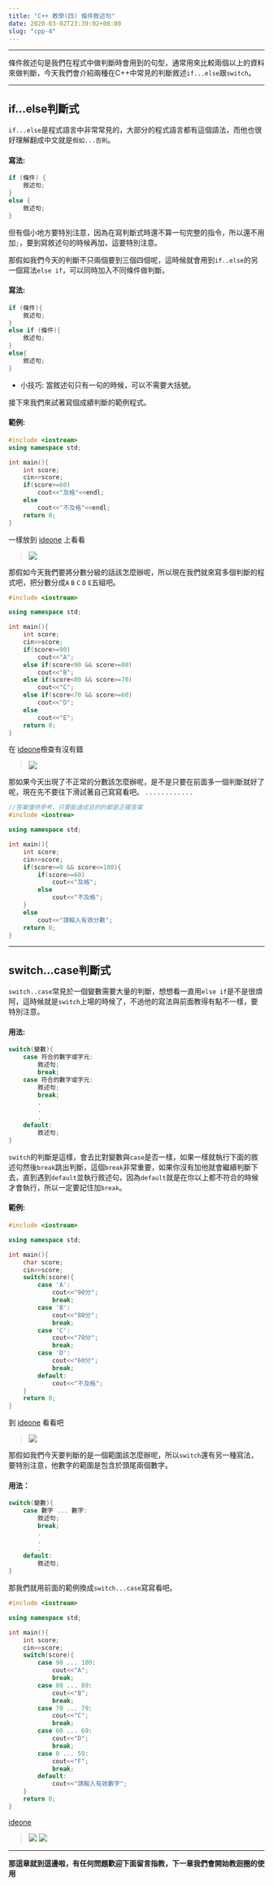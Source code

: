 ```yaml
---
title: "C++ 教學(四) 條件敘述句"
date: 2020-03-02T23:39:02+08:00
slug: "cpp-4"
---
```


---

條件敘述句是我們在程式中做判斷時會用到的句型，通常用來比較兩個以上的資料來做判斷，今天我們會介紹兩種在C++中常見的判斷敘述`if...else`跟`switch`。

---

## if...else判斷式

`if...else`是程式語言中非常常見的，大部分的程式語言都有這個語法，而他也很好理解翻成中文就是`假如...否則`。
#### 寫法:
```cpp
if (條件) {
    敘述句;
}
else {
    敘述句;
}
```
但有個小地方要特別注意，因為在寫判斷式時還不算一句完整的指令，所以還不用加`;`，要到寫敘述句的時候再加，這要特別注意。

那假如我們今天的判斷不只兩個要到三個四個呢，這時候就會用到`if..else`的另一個寫法`else if`，可以同時加入不同條件做判斷。

#### 寫法:
```cpp
if (條件){
    敘述句;
}
else if (條件){
    敘述句;
}
else{
    敘述句;
}
```
* 小技巧: 當敘述句只有一句的時候，可以不需要大括號。

接下來我們來試著寫個成績判斷的範例程式。

#### 範例:

```cpp
#include <iostream>
using namespace std;

int main(){
    int score;
    cin>>score;
    if(score>=60)
        cout<<"及格"<<endl;
    else
        cout<<"不及格"<<endl;
    return 0;
}
```

一樣放到 [ideone](https://ideone.com/) 上看看
>![](https://i.imgur.com/FAsxSdP.png)


那假如今天我們要將分數分級的話該怎麼辦呢，所以現在我們就來寫多個判斷的程式吧，把分數分成`A` `B` `C` `D` `E`五組吧。

```cpp
#include <iostream>

using namespace std;

int main(){
    int score;
    cin>>score;
    if(score>=90)
        cout<<"A";
    else if(score<90 && score>=80)
        cout<<"B";
    else if(score<80 && score>=70)
        cout<<"C";
    else if(score<70 && score>=60)
        cout<<"D";
    else
        cout<<"E";
    return 0;
}
```

在 [ideone](https://ideone.com/)檢查有沒有錯
>![](https://i.imgur.com/DMBZHt9.png)

那如果今天出現了不正常的分數該怎麼辦呢，是不是只要在前面多一個判斷就好了呢，現在先不要往下滑試著自己寫寫看吧。
.
.
.
.
.
.
.
.
.
.
.
.
```cpp
//答案僅供參考，只要能達成目的的都是正確答案
#include <iostrea>

using namespace std;

int main(){
    int score;
    cin>>score;
    if(score>=0 && score<=100){
        if(score>=60)
            cout<<"及格";
        else
            cout<<"不及格";
    }
    else
        cout<<"請輸入有效分數";
    return 0;
}
```

---

## switch...case判斷式

`switch..case`常見於一個變數需要大量的判斷，想想看一直用`else if`是不是很煩阿，這時候就是`switch`上場的時候了，不過他的寫法與前面教得有點不一樣，要特別注意。

#### 用法:
```cpp
switch(變數){
    case 符合的數字或字元:
        敘述句;
        break;
    case 符合的數字或字元:
        敘述句;
        break;
        .
        .
        .
    default:
        敘述句;
}
```
`switch`的判斷是這樣，會去比對變數與`case`是否一樣，如果一樣就執行下面的敘述句然後`break`跳出判斷，這個`break`非常重要，如果你沒有加他就會繼續判斷下去，直到遇到`default`並執行敘述句，因為`default`就是在你以上都不符合的時候才會執行，所以一定要記住加`break`。

#### 範例:
```cpp
#include <iostream>

using namespace std;

int main(){
    char score;
    cin>>score;
    switch(score){
        case 'A':
            cout<<"90分";
            break;
        case 'B':
            cout<<"80分";
            break;
        case 'C':
            cout<<"70分";
            break;
        case 'D':
            cout<<"60分";
            break;
        default:
            cout<<"不及格";
    }
    return 0;
}
```

到 [ideone](https://ideone.com/) 看看吧
>![](https://i.imgur.com/93BtkLX.png)



那假如我們今天要判斷的是一個範圍該怎麼辦呢，所以`switch`還有另一種寫法，要特別注意，他數字的範圍是包含於頭尾兩個數字。

#### 用法：
```cpp
switch(變數){
    case 數字 ... 數字:
        敘述句;
        break;
        .
        .
        .
    default:
        敘述句;
}
```

那我們就用前面的範例換成`switch...case`寫寫看吧。

```cpp
#include <iostream>

using namespace std;

int main(){
    int score;
    cin>>score;
    switch(score){
        case 90 ... 100:
            cout<<"A";
            break;
        case 80 ... 89:
            cout<<"B";
            break;
        case 70 ... 79:
            cout<<"C";
            break;
        case 60 ... 69:
            cout<<"D";
            break;
        case 0 ... 59:
            cout<<"F";
            break;
        default:
            cout<<"請輸入有效數字";
    }
    return 0;
}
```

[ideone](https://ideone.com/)
>![](https://i.imgur.com/QZ2MUqy.png)
>![](https://i.imgur.com/7emaI2n.png)

---
**那這章就到這邊啦，有任何問題歡迎下面留言指教，下一章我們會開始教迴圈的使用**
